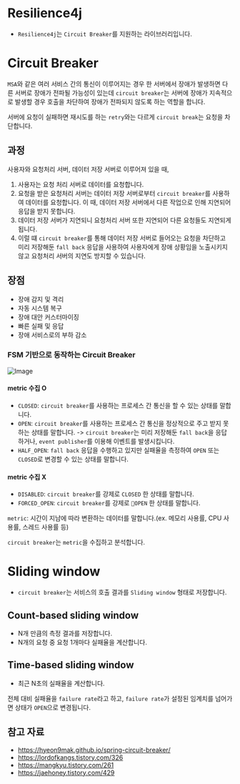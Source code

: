 # Resilience4j
- `Resilience4j`는 `Circuit Breaker`를 지원하는 라이브러리입니다.
# Circuit Breaker
`MSA`와 같은 여러 서비스 간의 통신이 이루어지는 경우 한 서버에서 장애가 발생하면 다른 서버로 장애가 전파될 가능성이 있는데 `circuit breaker`는 서버에 장애가 지속적으로 발생할 경우 호출을 차단하여 장애가 전파되지 않도록 하는 역할을 합니다.

서버에 요청이 실패하면 재시도를 하는 `retry`와는 다르게 `circuit break`는 요청을 차단합니다.

## 과정
사용자와 요청처리 서버, 데이터 저장 서버로 이루어져 있을 때,

1. 사용자는 요청 처리 서버로 데이터를 요청합니다.
2. 요청을 받은 요청처리 서버는 데이터 저장 서버로부터 `circuit breaker`를 사용하여 데이터를 요청합니다. 이 때, 데이터 저장 서버에서 다른 작업으로 인해 지연되어 응답을 받지 못합니다.
3. 데이터 저장 서버가 지연되니 요청처리 서버 또한 지연되어 다른 요청들도 지연되게 됩니다.
4. 이럴 떄 `circuit breaker`를 통해 데이터 저장 서버로 들어오는 요청을 차단하고 미리 저장해둔 `fall back` 응답을 사용하여 사용자에게 장애 상황임을 노출시키지 않고 요청처리 서버의 지연도 방지할 수 있습니다.
## 장점
- 장애 감지 및 격리
- 자동 시스템 복구
- 장애 대안 커스터마이징
- 빠른 실패 및 응답
- 장애 서비스로의 부하 감소
### FSM 기반으로 동작하는 Circuit Breaker
![Image](https://github.com/user-attachments/assets/0b1f1a14-d5ad-41f1-b64c-3b90f6b2ba03)
#### metric 수집 O
 - `CLOSED`: `circuit breaker`를 사용하는 프로세스 간 통신을 할 수 있는 상태를 말합니다.
 - `OPEN`: `circuit breaker`를 사용하는 프로세스 간 통신을 정상적으로 주고 받지 못하는 상태를 말합니다. -> `circuit breaker`는 미리 저장해둔 `fall back`을 응답하거나, `event publisher`를 이용해 이벤트를 발생시킵니다.
 - `HALF_OPEN`: `fall back` 응답을 수행하고 있지만 실패율을 측정하여 `OPEN` 또는 `CLOSED`로 변경할 수 있는 상태를 말합니다.
#### metric 수집 X
 - `DISABLED`: `circuit breaker`를 강제로 `CLOSED` 한 상태를 말합니다.
 - `FORCED_OPEN`: `circuit breaker`를 강제로 `OPEN` 한 상태를 말합니다.

`metric`: 시간이 지남에 따라 변환하는 데이터를 말합니다.(ex. 메모리 사용률, CPU 사용률, 스레드 사용률 등)

`circuit breaker`는 `metric`을 수집하고 분석합니다.
# Sliding window
- `circuit breaker`는 서비스의 호출 결과를 `Sliding window` 형태로 저장합니다.
## Count-based sliding window
- N개 만큼의 측정 결과를 저장합니다.
- N개의 요청 중 요청 1개마다 실패율을 계산합니다.
## Time-based sliding window
- 최근 N초의 실패율을 계산합니다.

전체 대비 실패율을 `failure rate`라고 하고, `failure rate`가 설정된 임계치를 넘어가면 상태가 `OPEN`으로 변경됩니다.
## 참고 자료
- https://hyeon9mak.github.io/spring-circuit-breaker/
- https://lordofkangs.tistory.com/326
- https://mangkyu.tistory.com/261
- https://jaehoney.tistory.com/429
